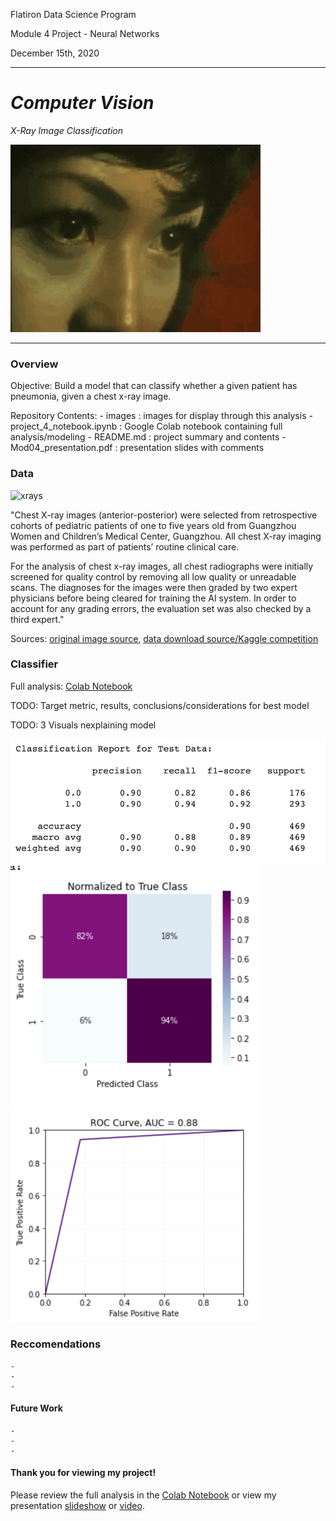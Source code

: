 Flatiron Data Science Program

Module 4 Project - Neural Networks

December 15th, 2020

---

# *Computer Vision*

*X-Ray Image Classification*

 <img alt="xrays" src="/images/laser_eyes.gif" width="400"/>

---

### Overview

Objective: Build a model that can classify whether a given patient has pneumonia, given a chest x-ray image.

Repository Contents:
    - images : images for display through this analysis
    - project_4_notebook.ipynb : Google Colab notebook containing full analysis/modeling
    - README.md : project summary and contents
    - Mod04_presentation.pdf : presentation slides with comments


### Data

 <img alt="xrays" src="/images/xrays.jpg" width="800"/>
 
"Chest X-ray images (anterior-posterior) were selected from retrospective cohorts of pediatric patients of one to five years old from Guangzhou Women and Children’s Medical Center, Guangzhou. All chest X-ray imaging was performed as part of patients’ routine clinical care.

For the analysis of chest x-ray images, all chest radiographs were initially screened for quality control by removing all low quality or unreadable scans. The diagnoses for the images were then graded by two expert physicians before being cleared for training the AI system. In order to account for any grading errors, the evaluation set was also checked by a third expert."

Sources: [original image source](https://data.mendeley.com/datasets/rscbjbr9sj/2), [data download source/Kaggle competition](https://www.kaggle.com/paultimothymooney/chest-xray-pneumonia)

### Classifier

Full analysis: [Colab Notebook](/project_4_notebook.ipynb)

TODO: Target metric, results, conclusions/considerations for best model

TODO: 3 Visuals nexplaining model

<img alt="confusion" src="/images/class_report.png" width="600"/>

<img alt="confusion" src="/images/confusion.png" width="400"/>

<img alt="ROC/AUC" src="/images/ROC.png" width="400"/>

### Reccomendations

    - 
    - 
    - 

#### Future Work

    - 
    - 
    - 

#### Thank you for viewing my project!

Please review the full analysis in the [Colab Notebook](/project_4_notebook.ipynb) or view my presentation [slideshow](/Mod0_presentation.pdf) or [video]().

